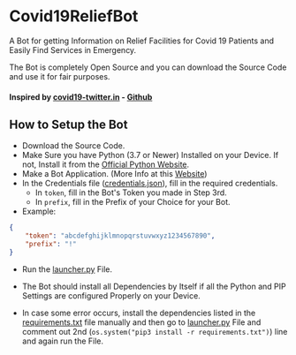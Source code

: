 # Covid19ReliefBot
A Bot for getting Information on Relief Facilities for Covid 19 Patients and Easily Find Services in Emergency.

The Bot is completely Open Source and you can download the Source Code and use it for fair purposes.

#### Inspired by [covid19-twitter.in](https://www.covid19-twitter.in/) - [Github](https://github.com/umanghome/twitter-search-covid19/)

## How to Setup the Bot
* Download the Source Code.
* Make Sure you have Python (3.7 or Newer) Installed on your Device. If not, Install it from the [Official Python Website](https://www.python.org/downloads/).
* Make a Bot Application. (More Info at this [Website](https://discordpy.readthedocs.io/en/stable/discord.html))
* In the Credentials file ([credentials.json](./bot/data/credentials.json)), fill in the required credentials.
  * In `token`, fill in the Bot's Token you made in Step 3rd.
  * In `prefix`, fill in the Prefix of your Choice for your Bot.
* Example:
```json
{
    "token": "abcdefghijklmnopqrstuvwxyz1234567890",
    "prefix": "!"
}
```
* Run the [launcher.py](./launcher.py) File.


* The Bot should install all Dependencies by Itself if all the Python and PIP Settings are configured Properly on your Device.
* In case some error occurs, install the dependencies listed in the [requirements.txt](./requirements.txt) file manually and then go to [launcher.py](./launcher.py) File and comment out 2nd (`os.system("pip3 install -r requirements.txt")`) line and again run the File.
